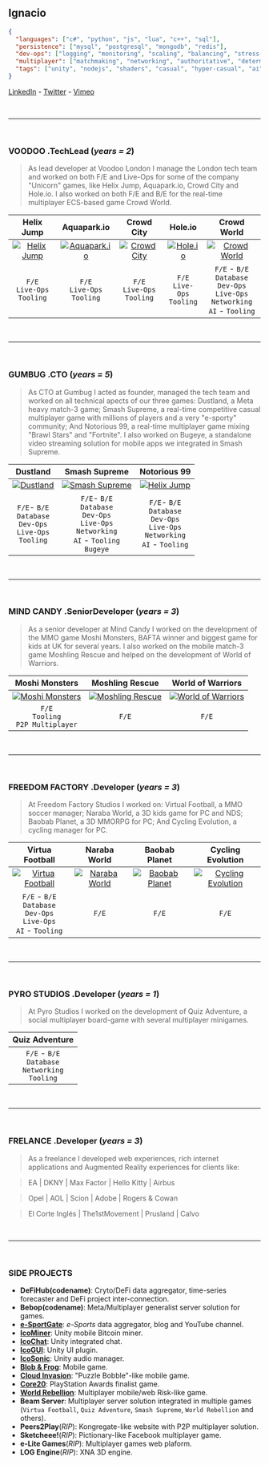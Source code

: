 ## **Ignacio**
```json
{
  "languages": ["c#", "python", "js", "lua", "c++", "sql"],
  "persistence": ["mysql", "postgresql", "mongodb", "redis"],
  "dev-ops": ["logging", "monitoring", "scaling", "balancing", "stress-testing", "a/b-testing", "remote-config", "analytics"],
  "multiplayer": ["matchmaking", "networking", "authoritative", "deterministic-lock-step", "tcp", "udp", "rudp"],
  "tags": ["unity", "nodejs", "shaders", "casual", "hyper-casual", "ai", "machine-learning"]
}
```

[LinkedIn](https://www.linkedin.com/in/ignacio-garmendia-a2076a3/) - [Twitter](https://twitter.com/Codepolita) - [Vimeo](https://vimeo.com/user4039935)

<br/>

---

<br/>

### **VOODOO** .TechLead (*years = 2*)
> As lead developer at Voodoo London I manage the London tech team and worked on both F/E and Live-Ops for some of the company "Unicorn" games, like Helix Jump, Aquapark.io, Crowd City and Hole.io. I also worked on both F/E and B/E for the real-time multiplayer ECS-based game Crowd World.

| Helix Jump | Aquapark.io | Crowd City | Hole.io | Crowd World |
| :---: | :---: | :---: | :---: | :---: |
| [![Helix Jump](http://img.youtube.com/vi/jhhqLsF074k/0.jpg)](http://www.youtube.com/watch?v=jhhqLsF074k) | [![Aquapark.io](http://img.youtube.com/vi/GBeLmwW__BY/0.jpg)](http://www.youtube.com/watch?v=GBeLmwW__BY) | [![Crowd City](http://img.youtube.com/vi/FL7UQiGJvdQ/0.jpg)](http://www.youtube.com/watch?v=FL7UQiGJvdQ) | [![Hole.io](http://img.youtube.com/vi/lJDYb73h_qk/0.jpg)](http://www.youtube.com/watch?v=lJDYb73h_qk) | [![Crowd World](http://img.youtube.com/vi/xGBrSkeZxuw/0.jpg)](http://www.youtube.com/watch?v=xGBrSkeZxuw) |
| `F/E`<br/>`Live-Ops`<br/>`Tooling` | `F/E`<br/>`Live-Ops`<br/>`Tooling` | `F/E`<br/>`Live-Ops`<br/>`Tooling` | `F/E`<br/>`Live-Ops`<br/>`Tooling` | `F/E` - `B/E`<br/>`Database`<br/>`Dev-Ops`<br/>`Live-Ops`<br/>`Networking`<br/>`AI` - `Tooling` |   

<br/>

---

<br/>

### **GUMBUG** .CTO (*years = 5*)
> As CTO at Gumbug I acted as founder, managed the tech team and worked on all technical apects of our three games: Dustland, a Meta heavy match-3 game; Smash Supreme, a real-time competitive casual multiplayer game with millions of players and a very "e-sporty" community; And Notorious 99, a real-time multiplayer game mixing "Brawl Stars" and "Fortnite". I also worked on Bugeye, a standalone video streaming solution for mobile apps we integrated in Smash Supreme.
> 
| Dustland | Smash Supreme | Notorious 99 |
| :---: | :---: | :---: |
| [![Dustland](http://img.youtube.com/vi/up7XVYRfiW0/0.jpg)](http://www.youtube.com/watch?v=up7XVYRfiW0) | [![Smash Supreme](http://img.youtube.com/vi/wmNJFQ48f0U/0.jpg)](http://www.youtube.com/watch?v=wmNJFQ48f0U) | [![Helix Jump](http://img.youtube.com/vi/ojWSzx2M5BM/0.jpg)](http://www.youtube.com/watch?v=ojWSzx2M5BM) |
| `F/E`- `B/E`<br/>`Database`<br/>`Dev-Ops`<br/>`Live-Ops`<br/>`Tooling` | `F/E`- `B/E`<br/>`Database`<br/>`Dev-Ops`<br/>`Live-Ops`</br>`Networking`<br/>`AI` - `Tooling`<br/>`Bugeye` | `F/E`- `B/E`<br/>`Database`<br/>`Dev-Ops`<br/>`Live-Ops`</br>`Networking`<br/>`AI` - `Tooling` |

<br/>

---

<br/>

### **MIND CANDY** .SeniorDeveloper (*years = 3*)
> As a senior developer at Mind Candy I worked on the development of the MMO game Moshi Monsters, BAFTA winner and biggest game for kids at UK for several years. I also worked on the mobile match-3 game Moshling Rescue and helped on the development of World of Warriors.
> 
| Moshi Monsters | Moshling Rescue | World of Warriors |
| :---: | :---: | :---: |
| [![Moshi Monsters](http://img.youtube.com/vi/RADumi98ZgA/0.jpg)](http://www.youtube.com/watch?v=RADumi98ZgA) | [![Moshling Rescue](http://img.youtube.com/vi/7r-Q0L8x-k0/0.jpg)](http://www.youtube.com/watch?v=7r-Q0L8x-k0) | [![World of Warriors](http://img.youtube.com/vi/tIPu-e6qSw4/0.jpg)](http://www.youtube.com/watch?v=tIPu-e6qSw4) |
| `F/E`<br/>`Tooling`<br/>`P2P Multiplayer` | `F/E` | `F/E` |

<br/>

---

<br/>

### **FREEDOM FACTORY** .Developer (*years = 3*)
> At Freedom Factory Studios I worked on: Virtual Football, a MMO soccer manager; Naraba World, a 3D kids game for PC and NDS; Baobab Planet, a 3D MMORPG for PC; And Cycling Evolution, a cycling manager for PC.

| Virtua Football | Naraba World | Baobab Planet | Cycling Evolution |
| :---: | :---: | :---: | :---: |
| [![Virtua Football](http://img.youtube.com/vi/vq_mzEoVlh8/0.jpg)](http://www.youtube.com/watch?v=vq_mzEoVlh8) | [![Naraba World](http://img.youtube.com/vi/bF5DJOQkFPE/0.jpg)](http://www.youtube.com/watch?v=bF5DJOQkFPE) | [![Baobab Planet](http://img.youtube.com/vi/wIX0pHa6BKQ/0.jpg)](http://www.youtube.com/watch?v=wIX0pHa6BKQ) | [![Cycling Evolution](http://img.youtube.com/vi/IsHRIYzHxFo/0.jpg)](http://www.youtube.com/watch?v=IsHRIYzHxFo) |
| `F/E` - `B/E`<br/>`Database`<br/>`Dev-Ops`<br/>`Live-Ops`<br/>`AI` - `Tooling` | `F/E` | `F/E` | `F/E` |

<br/>

---

<br/>

### **PYRO STUDIOS** .Developer (*years = 1*)
> At Pyro Studios I worked on the development of Quiz Adventure, a social multiplayer board-game with several multiplayer minigames.

| Quiz Adventure |
| :---: |
| `F/E` - `B/E`<br/>`Database`<br/>`Networking`<br/>`Tooling` |

<br/>

---

<br/>

### **FRELANCE** .Developer (*years = 3*)
> As a freelance I developed web experiences, rich internet applications and Augmented Reality experiences for clients like:

> EA | DKNY | Max Factor | Hello Kitty | Airbus

> Opel | AOL | Scion | Adobe | Rogers & Cowan

> El Corte Inglés | The1stMovement | Prusland | Calvo

<br/>

---

<br/>

### **SIDE PROJECTS**
- **DeFiHub(codename)**: Cryto/DeFi data aggregator, time-series forecaster and DeFi project inter-connection.
- **Bebop(codename)**: Meta/Multiplayer generalist server solution for games.
- **[e-SportGate](https://www.youtube.com/channel/UC-4Iqsm8YnTEG7PkehUsZww)**: *e-Sports* data aggregator, blog and YouTube channel.
- **[IcoMiner](http://icoplay.com/plugins/)**: Unity mobile Bitcoin miner.
- **[IcoChat](http://icoplay.com/plugins/)**: Unity integrated chat.
- **[IcoGUI](http://icoplay.com/plugins/)**: Unity UI plugin.
- **[IcoSonic](http://icoplay.com/plugins/)**: Unity audio manager.
- **[Blob & Frog](https://appadvice.com/app/blob-frog/888738436)**: Mobile game.
- **[Cloud Invasion](https://androidappsapk.co/detail-cloud-invasion/)**: "Puzzle Bobble"-like mobile game.
- **[Core20](https://www.youtube.com/watch?v=8FJGmq7RFGQ)**: PlayStation Awards finalist game.
- **[World Rebellion](https://apkpure.com/es/world-rebellion-ii/air.com.firstcontactstudios.worldrebellionii)**: Multiplayer mobile/web Risk-like game.
- **Beam Server**: Multiplayer server solution integrated in multiple games (`Virtua Football`, `Quiz Adventure`, `Smash Supreme`, `World Rebellion` and others).
- **Peers2Play**(*RIP*): Kongregate-like website with P2P multiplayer solution.
- **Sketcheee!**(*RIP*): Pictionary-like Facebook multiplayer game.
- **e-Lite Games**(*RIP*): Multiplayer games web plaform.
- **LOG Engine**(*RIP*): XNA 3D engine.

